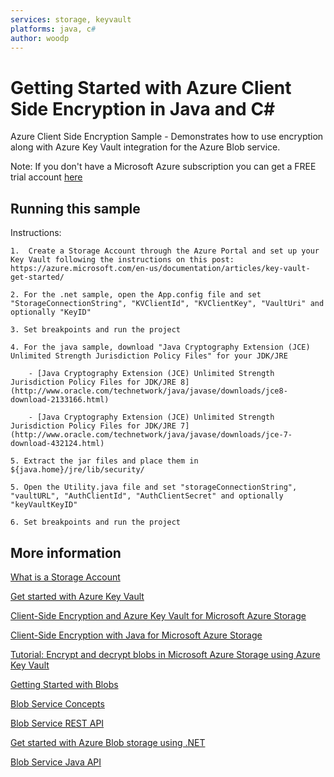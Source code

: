 ```yaml
---
services: storage, keyvault
platforms: java, c#
author: woodp
---
```


# Getting Started with Azure Client Side Encryption in Java and C#

Azure Client Side Encryption Sample - Demonstrates how to use encryption along with Azure Key Vault integration for the Azure Blob service.

Note: If you don't have a Microsoft Azure subscription you can get a FREE trial account [here](http://go.microsoft.com/fwlink/?LinkId=330212)

## Running this sample

Instructions:

	1.  Create a Storage Account through the Azure Portal and set up your Key Vault following the instructions on this post: https://azure.microsoft.com/en-us/documentation/articles/key-vault-get-started/

	2. For the .net sample, open the App.config file and set "StorageConnectionString", "KVClientId", "KVClientKey", "VaultUri" and optionally "KeyID"

	3. Set breakpoints and run the project

	4. For the java sample, download "Java Cryptography Extension (JCE) Unlimited Strength Jurisdiction Policy Files" for your JDK/JRE

		- [Java Cryptography Extension (JCE) Unlimited Strength Jurisdiction Policy Files for JDK/JRE 8](http://www.oracle.com/technetwork/java/javase/downloads/jce8-download-2133166.html)

		- [Java Cryptography Extension (JCE) Unlimited Strength Jurisdiction Policy Files for JDK/JRE 7](http://www.oracle.com/technetwork/java/javase/downloads/jce-7-download-432124.html)

	5. Extract the jar files and place them in ${java.home}/jre/lib/security/

	5. Open the Utility.java file and set "storageConnectionString", "vaultURL", "AuthClientId", "AuthClientSecret" and optionally "keyVaultKeyID"

	6. Set breakpoints and run the project


## More information

[What is a Storage Account](http://azure.microsoft.com/en-us/documentation/articles/storage-whatis-account/)

[Get started with Azure Key Vault](https://azure.microsoft.com/en-us/documentation/articles/key-vault-get-started/)

[Client-Side Encryption and Azure Key Vault for Microsoft Azure Storage](https://azure.microsoft.com/en-us/documentation/articles/storage-client-side-encryption/)

[Client-Side Encryption with Java for Microsoft Azure Storage](https://azure.microsoft.com/en-us/documentation/articles/storage-client-side-encryption-java/)

[Tutorial: Encrypt and decrypt blobs in Microsoft Azure Storage using Azure Key Vault](https://azure.microsoft.com/en-us/documentation/articles/storage-encrypt-decrypt-blobs-key-vault/)

[Getting Started with Blobs](http://azure.microsoft.com/en-us/documentation/articles/storage-java-how-to-use-blob-storage/)

[Blob Service Concepts](http://msdn.microsoft.com/en-us/library/dd179376.aspx)

[Blob Service REST API](http://msdn.microsoft.com/en-us/library/dd135733.aspx)

[Get started with Azure Blob storage using .NET](https://azure.microsoft.com/en-us/documentation/articles/storage-dotnet-how-to-use-blobs/)

[Blob Service Java API](http://azure.github.io/azure-storage-java/)